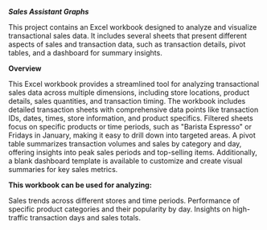 ***Sales Assistant Graphs***


This project contains an Excel workbook designed to analyze and visualize transactional sales data. It includes several sheets that present different aspects of sales and transaction data, such as transaction details, pivot tables, and a dashboard for summary insights.

**Overview**

This Excel workbook provides a streamlined tool for analyzing transactional sales data across multiple dimensions, including store locations, product details, sales quantities, and transaction timing. The workbook includes detailed transaction sheets with comprehensive data points like transaction IDs, dates, times, store information, and product specifics. Filtered sheets focus on specific products or time periods, such as "Barista Espresso" or Fridays in January, making it easy to drill down into targeted areas. A pivot table summarizes transaction volumes and sales by category and day, offering insights into peak sales periods and top-selling items. Additionally, a blank dashboard template is available to customize and create visual summaries for key sales metrics.

**This workbook can be used for analyzing:**

Sales trends across different stores and time periods.
Performance of specific product categories and their popularity by day.
Insights on high-traffic transaction days and sales totals.











































